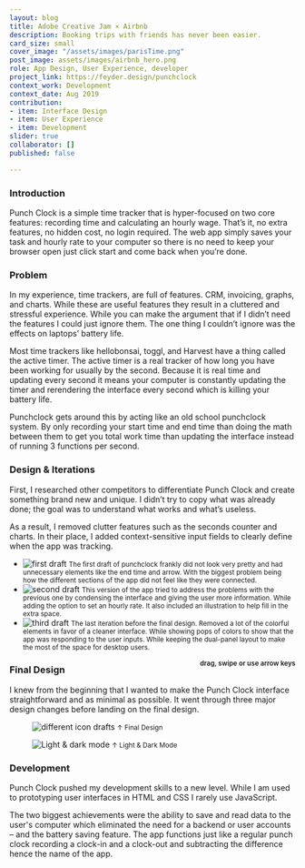 ```yaml
---
layout: blog
title: Adobe Creative Jam × Airbnb
description: Booking trips with friends has never been easier.
card_size: small
cover_image: "/assets/images/parisTime.png"
post_image: assets/images/airbnb_hero.png
role: App Design, User Experience, developer
project_link: https://feyder.design/punchclock
context_work: Development
context_date: Aug 2019
contribution:
- item: Interface Design
- item: User Experience
- item: Development
slider: true
collaborator: []
published: false

---
```

### Introduction
Punch Clock is a simple time tracker that is hyper-focused on two core features: recording time and calculating an hourly wage. That’s it, no extra features, no hidden cost, no login required. The web app simply saves your task and hourly rate to your computer so there is no need to keep your browser open just click start and come back when you’re done.

### Problem
In my experience, time trackers, are full of features. CRM, invoicing, graphs, and charts. While these are useful features they result in a cluttered and stressful experience. While you can make the argument that if I didn’t need the features I could just ignore them. The one thing I couldn’t ignore was the effects on laptops’ battery life.

Most time trackers like hellobonsai, toggl, and Harvest have a thing called the active timer. The active timer is a real tracker of how long you have been working for usually by the second. Because it is real time and updating every second it means your computer is constantly updating the timer and rerendering the interface every second which is killing your battery life.

Punchclock gets around this by acting like an old school punchclock system. By only recording your start time and end time than doing the math between them to get you total work time than updating the interface instead of running 3 functions per second.


<!-- ### Strategy
From the beginning, Punch Clock was built to be a distraction-free, battery-efficient, and stress-eliminating experience. By removing unnecessary elements and ties to an account or subscription service, Punch Clock is more organized and accessible. -->
### Design & Iterations
First, I researched other competitors to differentiate Punch Clock and create something brand new and unique. I didn’t try to copy what was already done; the goal was to understand what works and what’s useless.

As a result, I removed clutter features such as the seconds counter and charts. In their place, I added context-sensitive input fields to clearly define when the app was tracking.


<div class="glide mt4">
  <div class="glide__track" data-glide-el="track">
        <ul class="glide__slides">
        <li class="glide__slide">
            <img src="/assets/images/old_design2.png" alt="first draft">
            <small>The first draft of punchclock frankly did not look very pretty and had unnecessary elements like the end time and arrow. With the biggest problem being how the different sections of the app did not feel like they were connected.</small> 
        </li>
        <li class="glide__slide">
            <img src="/assets/images/old_design.png" alt="second draft">
            <small>This version of the app tried to address the problems with the previous one by condensing the interface and giving the user more information. While adding the option to set an hourly rate. It also included an illustration to help fill in the extra space.</small> 
        </li>
        <li class="glide__slide">
            <img src="/assets/images/punchclock_desktop.png" alt="third draft">
            <small>The last iteration before the final design. Removed a lot of the colorful elements in favor of a cleaner interface. While showing pops of colors to show that the app was responding to the user inputs. While keeping the dual-panel layout to make the most of the space for desktop users.</small> 
        </li>
        </ul>
  </div>
</div>
<small style="text-align: right; color: var(--ink-6); font-weight: 600; float: right;">drag, swipe or use arrow keys</small>

### Final Design
I knew from the beginning that I wanted to make the Punch Clock interface straightforward and as minimal as possible. It went through three major design changes before landing on the final design.

<figure>
  <div>
    <img src="/assets/images/punch_clock_all_screens.png" alt="different icon drafts">
    <small>↑ Final Design</small>
  </div>
</figure>

<figure>
  <div>
    <img src="/assets/images/punch_clock_dark.png" alt="Light & dark mode">
    <small>↑ Light & Dark Mode</small>
  </div>
</figure>

### Development

Punch Clock pushed my development skills to a new level. While I am used to prototyping user interfaces in HTML and CSS I rarely use JavaScript. 

The two biggest achievements were the ability to save and read data to the user's computer which eliminated the need for a backend or user accounts – and the battery saving feature. The app functions just like a regular punch clock recording a clock-in and a clock-out and subtracting the difference hence the name of the app.


  <script src="{{site.url}}/logic/glide.min.js"></script>
  <script>
  var slide = new Glide(".glide", {
    perView: 2,
    gap: 24,
    focusAt: 'center',
    keyboard: true,
    rewind: true,
    bound: true,
    autoheight: true,
    bound: 'true',
    perTouch: 1,
    touchRatio: 1,
    focusAt: 'center',
    peak: {
      before: 0,
      after: 0,
    },
    breakpoints: {
      600: {
        gap: 4,
        peek: {
          before: 0,
          after: 48,
        },
        perView: 1,
      }
    },
}).mount();
  </script>